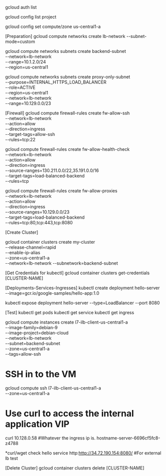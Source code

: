 gcloud auth list

gcloud config list project

gcloud config set compute/zone us-central1-a

[Preparation]
gcloud compute networks create lb-network --subnet-mode=custom

gcloud compute networks subnets create backend-subnet \
    --network=lb-network \
    --range=10.1.2.0/24 \
    --region=us-central1

gcloud compute networks subnets create proxy-only-subnet \
  --purpose=INTERNAL_HTTPS_LOAD_BALANCER \
  --role=ACTIVE \
  --region=us-central1 \
  --network=lb-network \
  --range=10.129.0.0/23

[Firewall]
gcloud compute firewall-rules create fw-allow-ssh \
    --network=lb-network \
    --action=allow \
    --direction=ingress \
    --target-tags=allow-ssh \
    --rules=tcp:22

gcloud compute firewall-rules create fw-allow-health-check \
    --network=lb-network \
    --action=allow \
    --direction=ingress \
    --source-ranges=130.211.0.0/22,35.191.0.0/16 \
    --target-tags=load-balanced-backend \
    --rules=tcp

gcloud compute firewall-rules create fw-allow-proxies \
  --network=lb-network \
  --action=allow \
  --direction=ingress \
  --source-ranges=10.129.0.0/23 \
  --target-tags=load-balanced-backend \
  --rules=tcp:80,tcp:443,tcp:8080

[Create Cluster]
	
gcloud container clusters create my-cluster \
--release-channel=rapid \
--enable-ip-alias \
--zone=us-central1-a \
--network=lb-network
--subnetwork=backend-subnet

[Get Credentials for kubectl]
gcloud container clusters get-credentials [CLUSTER-NAME]

[Deployments-Services-Ingresses]
kubectl create deployment hello-server --image=gcr.io/google-samples/hello-app:1.0

kubectl expose deployment hello-server --type=LoadBalancer --port 8080

[Test]
kubectl get pods
kubectl get service
kubectl get ingress

gcloud compute instances create l7-ilb-client-us-central1-a \
--image-family=debian-9 \
--image-project=debian-cloud \
--network=lb-network \
--subnet=backend-subnet \
--zone=us-central1-a \
--tags=allow-ssh

  # SSH in to the VM
  gcloud compute ssh l7-ilb-client-us-central1-a \
      --zone=us-central1-a

  # Use curl to access the internal application VIP
  curl 10.128.0.58 #Whatever the ingress ip is.
  hostname-server-6696cf5fc8-z4788

*curl/wget check hello service http:http://34.72.190.154:8080/ #For external lb test

[Delete Cluster]
gcloud container clusters delete [CLUSTER-NAME]
